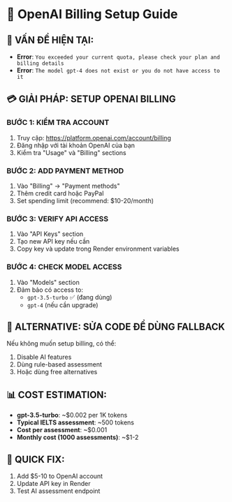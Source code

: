 # 🔧 OpenAI Billing Setup Guide

## 🎯 VẤN ĐỀ HIỆN TẠI:

- **Error**: `You exceeded your current quota, please check your plan and billing details`
- **Error**: `The model gpt-4 does not exist or you do not have access to it`

## 💳 GIẢI PHÁP: SETUP OPENAI BILLING

### **BƯỚC 1: KIỂM TRA ACCOUNT**

1. Truy cập: https://platform.openai.com/account/billing
2. Đăng nhập với tài khoản OpenAI của bạn
3. Kiểm tra "Usage" và "Billing" sections

### **BƯỚC 2: ADD PAYMENT METHOD**

1. Vào "Billing" → "Payment methods"
2. Thêm credit card hoặc PayPal
3. Set spending limit (recommend: $10-20/month)

### **BƯỚC 3: VERIFY API ACCESS**

1. Vào "API Keys" section
2. Tạo new API key nếu cần
3. Copy key và update trong Render environment variables

### **BƯỚC 4: CHECK MODEL ACCESS**

1. Vào "Models" section
2. Đảm bảo có access to:
   - `gpt-3.5-turbo` ✅ (đang dùng)
   - `gpt-4` (nếu cần upgrade)

## 🔧 ALTERNATIVE: SỬA CODE ĐỂ DÙNG FALLBACK

Nếu không muốn setup billing, có thể:

1. Disable AI features
2. Dùng rule-based assessment
3. Hoặc dùng free alternatives

## 📊 COST ESTIMATION:

- **gpt-3.5-turbo**: ~$0.002 per 1K tokens
- **Typical IELTS assessment**: ~500 tokens
- **Cost per assessment**: ~$0.001
- **Monthly cost (1000 assessments)**: ~$1-2

## 🚀 QUICK FIX:

1. Add $5-10 to OpenAI account
2. Update API key in Render
3. Test AI assessment endpoint
